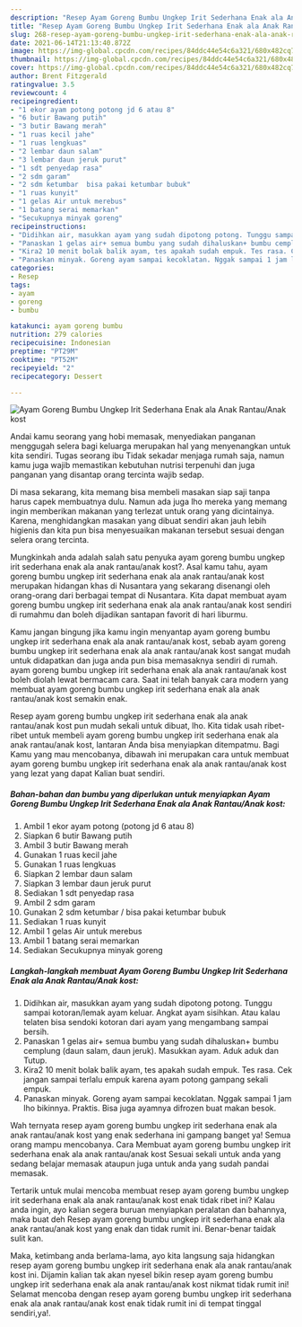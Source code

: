 ```yaml
---
description: "Resep Ayam Goreng Bumbu Ungkep Irit Sederhana Enak ala Anak Rantau/Anak kost yang sedap Untuk Jualan"
title: "Resep Ayam Goreng Bumbu Ungkep Irit Sederhana Enak ala Anak Rantau/Anak kost yang sedap Untuk Jualan"
slug: 268-resep-ayam-goreng-bumbu-ungkep-irit-sederhana-enak-ala-anak-rantau-anak-kost-yang-sedap-untuk-jualan
date: 2021-06-14T21:13:40.872Z
image: https://img-global.cpcdn.com/recipes/84ddc44e54c6a321/680x482cq70/ayam-goreng-bumbu-ungkep-irit-sederhana-enak-ala-anak-rantauanak-kost-foto-resep-utama.jpg
thumbnail: https://img-global.cpcdn.com/recipes/84ddc44e54c6a321/680x482cq70/ayam-goreng-bumbu-ungkep-irit-sederhana-enak-ala-anak-rantauanak-kost-foto-resep-utama.jpg
cover: https://img-global.cpcdn.com/recipes/84ddc44e54c6a321/680x482cq70/ayam-goreng-bumbu-ungkep-irit-sederhana-enak-ala-anak-rantauanak-kost-foto-resep-utama.jpg
author: Brent Fitzgerald
ratingvalue: 3.5
reviewcount: 4
recipeingredient:
- "1 ekor ayam potong potong jd 6 atau 8"
- "6 butir Bawang putih"
- "3 butir Bawang merah"
- "1 ruas kecil jahe"
- "1 ruas lengkuas"
- "2 lembar daun salam"
- "3 lembar daun jeruk purut"
- "1 sdt penyedap rasa"
- "2 sdm garam"
- "2 sdm ketumbar  bisa pakai ketumbar bubuk"
- "1 ruas kunyit"
- "1 gelas Air untuk merebus"
- "1 batang serai memarkan"
- "Secukupnya minyak goreng"
recipeinstructions:
- "Didihkan air, masukkan ayam yang sudah dipotong potong. Tunggu sampai kotoran/lemak ayam keluar. Angkat ayam sisihkan. Atau kalau telaten bisa sendoki kotoran dari ayam yang mengambang sampai bersih."
- "Panaskan 1 gelas air+ semua bumbu yang sudah dihaluskan+ bumbu cemplung (daun salam, daun jeruk). Masukkan ayam. Aduk aduk dan Tutup."
- "Kira2 10 menit bolak balik ayam, tes apakah sudah empuk. Tes rasa. Cek jangan sampai terlalu empuk karena ayam potong gampang sekali empuk."
- "Panaskan minyak. Goreng ayam sampai kecoklatan. Nggak sampai 1 jam lho bikinnya. Praktis. Bisa juga ayamnya difrozen buat makan besok."
categories:
- Resep
tags:
- ayam
- goreng
- bumbu

katakunci: ayam goreng bumbu 
nutrition: 279 calories
recipecuisine: Indonesian
preptime: "PT29M"
cooktime: "PT52M"
recipeyield: "2"
recipecategory: Dessert

---
```



![Ayam Goreng Bumbu Ungkep Irit Sederhana Enak ala Anak Rantau/Anak kost](https://img-global.cpcdn.com/recipes/84ddc44e54c6a321/680x482cq70/ayam-goreng-bumbu-ungkep-irit-sederhana-enak-ala-anak-rantauanak-kost-foto-resep-utama.jpg)

Andai kamu seorang yang hobi memasak, menyediakan panganan menggugah selera bagi keluarga merupakan hal yang menyenangkan untuk kita sendiri. Tugas seorang ibu Tidak sekadar menjaga rumah saja, namun kamu juga wajib memastikan kebutuhan nutrisi terpenuhi dan juga panganan yang disantap orang tercinta wajib sedap.

Di masa  sekarang, kita memang bisa membeli masakan siap saji tanpa harus capek membuatnya dulu. Namun ada juga lho mereka yang memang ingin memberikan makanan yang terlezat untuk orang yang dicintainya. Karena, menghidangkan masakan yang dibuat sendiri akan jauh lebih higienis dan kita pun bisa menyesuaikan makanan tersebut sesuai dengan selera orang tercinta. 



Mungkinkah anda adalah salah satu penyuka ayam goreng bumbu ungkep irit sederhana enak ala anak rantau/anak kost?. Asal kamu tahu, ayam goreng bumbu ungkep irit sederhana enak ala anak rantau/anak kost merupakan hidangan khas di Nusantara yang sekarang disenangi oleh orang-orang dari berbagai tempat di Nusantara. Kita dapat membuat ayam goreng bumbu ungkep irit sederhana enak ala anak rantau/anak kost sendiri di rumahmu dan boleh dijadikan santapan favorit di hari liburmu.

Kamu jangan bingung jika kamu ingin menyantap ayam goreng bumbu ungkep irit sederhana enak ala anak rantau/anak kost, sebab ayam goreng bumbu ungkep irit sederhana enak ala anak rantau/anak kost sangat mudah untuk didapatkan dan juga anda pun bisa memasaknya sendiri di rumah. ayam goreng bumbu ungkep irit sederhana enak ala anak rantau/anak kost boleh diolah lewat bermacam cara. Saat ini telah banyak cara modern yang membuat ayam goreng bumbu ungkep irit sederhana enak ala anak rantau/anak kost semakin enak.

Resep ayam goreng bumbu ungkep irit sederhana enak ala anak rantau/anak kost pun mudah sekali untuk dibuat, lho. Kita tidak usah ribet-ribet untuk membeli ayam goreng bumbu ungkep irit sederhana enak ala anak rantau/anak kost, lantaran Anda bisa menyiapkan ditempatmu. Bagi Kamu yang mau mencobanya, dibawah ini merupakan cara untuk membuat ayam goreng bumbu ungkep irit sederhana enak ala anak rantau/anak kost yang lezat yang dapat Kalian buat sendiri.

<!--inarticleads1-->

##### Bahan-bahan dan bumbu yang diperlukan untuk menyiapkan Ayam Goreng Bumbu Ungkep Irit Sederhana Enak ala Anak Rantau/Anak kost:

1. Ambil 1 ekor ayam potong (potong jd 6 atau 8)
1. Siapkan 6 butir Bawang putih
1. Ambil 3 butir Bawang merah
1. Gunakan 1 ruas kecil jahe
1. Gunakan 1 ruas lengkuas
1. Siapkan 2 lembar daun salam
1. Siapkan 3 lembar daun jeruk purut
1. Sediakan 1 sdt penyedap rasa
1. Ambil 2 sdm garam
1. Gunakan 2 sdm ketumbar / bisa pakai ketumbar bubuk
1. Sediakan 1 ruas kunyit
1. Ambil 1 gelas Air untuk merebus
1. Ambil 1 batang serai memarkan
1. Sediakan Secukupnya minyak goreng




<!--inarticleads2-->

##### Langkah-langkah membuat Ayam Goreng Bumbu Ungkep Irit Sederhana Enak ala Anak Rantau/Anak kost:

1. Didihkan air, masukkan ayam yang sudah dipotong potong. Tunggu sampai kotoran/lemak ayam keluar. Angkat ayam sisihkan. Atau kalau telaten bisa sendoki kotoran dari ayam yang mengambang sampai bersih.
1. Panaskan 1 gelas air+ semua bumbu yang sudah dihaluskan+ bumbu cemplung (daun salam, daun jeruk). Masukkan ayam. Aduk aduk dan Tutup.
1. Kira2 10 menit bolak balik ayam, tes apakah sudah empuk. Tes rasa. Cek jangan sampai terlalu empuk karena ayam potong gampang sekali empuk.
1. Panaskan minyak. Goreng ayam sampai kecoklatan. Nggak sampai 1 jam lho bikinnya. Praktis. Bisa juga ayamnya difrozen buat makan besok.




Wah ternyata resep ayam goreng bumbu ungkep irit sederhana enak ala anak rantau/anak kost yang enak sederhana ini gampang banget ya! Semua orang mampu mencobanya. Cara Membuat ayam goreng bumbu ungkep irit sederhana enak ala anak rantau/anak kost Sesuai sekali untuk anda yang sedang belajar memasak ataupun juga untuk anda yang sudah pandai memasak.

Tertarik untuk mulai mencoba membuat resep ayam goreng bumbu ungkep irit sederhana enak ala anak rantau/anak kost enak tidak ribet ini? Kalau anda ingin, ayo kalian segera buruan menyiapkan peralatan dan bahannya, maka buat deh Resep ayam goreng bumbu ungkep irit sederhana enak ala anak rantau/anak kost yang enak dan tidak rumit ini. Benar-benar taidak sulit kan. 

Maka, ketimbang anda berlama-lama, ayo kita langsung saja hidangkan resep ayam goreng bumbu ungkep irit sederhana enak ala anak rantau/anak kost ini. Dijamin kalian tak akan nyesel bikin resep ayam goreng bumbu ungkep irit sederhana enak ala anak rantau/anak kost nikmat tidak rumit ini! Selamat mencoba dengan resep ayam goreng bumbu ungkep irit sederhana enak ala anak rantau/anak kost enak tidak rumit ini di tempat tinggal sendiri,ya!.

